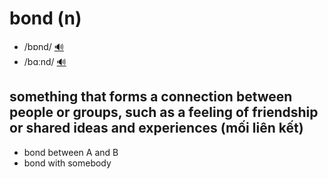 # bond (n)

- /bɒnd/ [🔊](https://www.oxfordlearnersdictionaries.com/media/english/uk_pron/b/bon/bond_/bond__gb_2.mp3)
- /bɑːnd/ [🔊](https://www.oxfordlearnersdictionaries.com/media/english/us_pron/b/bon/bond_/bond__us_1.mp3)

## something that forms a connection between people or groups, such as a feeling of friendship or shared ideas and experiences (mối liên kết)

- bond between A and B
- bond with somebody
